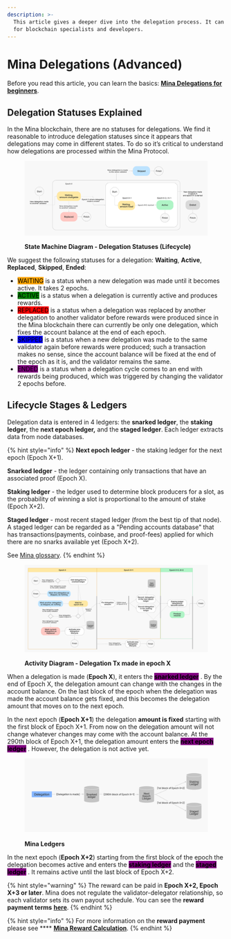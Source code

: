 ```yaml
---
description: >-
  This article gives a deeper dive into the delegation process. It can be useful
  for blockchain specialists and developers.
---
```


# Mina Delegations (Advanced)

Before you read this article, you can learn the basics: [**Mina Delegations for beginners**](https://docs.staketab.com/academy/mina/mina-delegations-beginners).

## Delegation Statuses Explained <a href="#delegation-statuses-explained" id="delegation-statuses-explained"></a>

In the Mina blockchain, there are no statuses for delegations. We find it reasonable to introduce delegation statuses since it appears that delegations may come in different states. To do so it’s critical to understand how delegations are processed within the Mina Protocol.

<figure><img src="../../.gitbook/assets/SMD Delegation Lifecycle.png" alt=""><figcaption><p><strong>State Machine Diagram - Delegation Statuses (Lifecycle)</strong></p></figcaption></figure>

We suggest the following statuses for a delegation: **Waiting**, **Active**, **Replaced**, **Skipped**, **Ended**:

* &#x20;<mark style="background-color:orange;">WAITING</mark> is a status when a new delegation was made until it becomes active. It takes 2 epochs.
* &#x20;<mark style="background-color:green;">ACTIVE</mark> is a status when a delegation is currently active and produces rewards.
* &#x20;<mark style="background-color:red;">REPLACED</mark> is a status when a delegation was replaced by another delegation to another validator before rewards were produced since in the Mina blockchain there can currently be only one delegation, which fixes the account balance at the end of each epoch.
* &#x20;<mark style="background-color:blue;">SKIPPED</mark> is a status when a new delegation was made to the same validator again before rewards were produced; such a transaction makes no sense, since the account balance will be fixed at the end of the epoch as it is, and the validator remains the same.
* &#x20;<mark style="background-color:purple;">ENDED</mark> is a status when a delegation cycle comes to an end with rewards being produced, which was triggered by changing the validator 2 epochs before.

## Lifecycle Stages & Ledgers <a href="#delegation-ledgers" id="delegation-ledgers"></a>

Delegation data is entered in 4 ledgers: the **snarked ledger**, the **staking ledger**, the **next epoch ledger,** and the **staged ledger**. Each ledger extracts data from node databases.

{% hint style="info" %}
**Next epoch ledger** - the staking ledger for the next epoch (Epoch X+1).

**Snarked ledger** - the ledger containing only transactions that have an associated proof (Epoch X).

**Staking ledger** - the ledger used to determine block producers for a slot, as the probability of winning a slot is proportional to the amount of stake (Epoch X+2).

**Staged ledger** - most recent staged ledger (from the best tip of that node). A staged ledger can be regarded as a "Pending accounts database" that has transactions(payments, coinbase, and proof-fees) applied for which there are no snarks available yet (Epoch X+2).

See [Mina glossary](mina-glossary.md).
{% endhint %}

<figure><img src="../../.gitbook/assets/AD Delegation Lifecycle.png" alt=""><figcaption><p><strong>Activity Diagram - Delegation Tx made in epoch X</strong></p></figcaption></figure>

When a delegation is made (**Epoch X**), it enters the <mark style="background-color:purple;"></mark> <mark style="background-color:purple;"></mark><mark style="background-color:purple;">**snarked ledger**</mark> <mark style="background-color:purple;"></mark><mark style="background-color:purple;"></mark> . By the end of Epoch X, the delegation amount can change with the changes in the account balance. On the last block of the epoch when the delegation was made the account balance gets fixed, and this becomes the delegation amount that moves on to the next epoch.

In the next epoch (**Epoch X+1**) the delegation **amount is fixed** starting with the first block of Epoch X+1. From now on the delegation amount will not change whatever changes may come with the account balance. At the 290th block of Epoch X+1, the delegation amount enters the <mark style="background-color:purple;"></mark> <mark style="background-color:purple;"></mark><mark style="background-color:purple;">**next epoch ledger**</mark> <mark style="background-color:purple;"></mark><mark style="background-color:purple;"></mark> . However, the delegation is not active yet.

<figure><img src="../../.gitbook/assets/Ledgers.png" alt=""><figcaption><p><strong>Mina Ledgers</strong></p></figcaption></figure>

In the next epoch (**Epoch X+2**) starting from the first block of the epoch the delegation becomes active and enters the <mark style="background-color:purple;">**staking ledger**</mark> and the <mark style="background-color:purple;">**staged ledger**</mark> . It remains active until the last block of Epoch X+2.

{% hint style="warning" %}
The reward can be paid in **Epoch X+2, Epoch X+3 or later**. Mina does not regulate the validator-delegator relationship, so each validator sets its own payout schedule. You can see the **reward payment terms** [**here**](https://mina.staketab.com/mainnet/validators/terms?epoch=35\&isFullyUnlocked=false\&isNotAnonymous=true\&isVerifOnly=false\&isWithFee=true\&orderBy=DESC\&page=0\&searchStr=\&size=100\&sortBy=amount\_staked\&stake=1000\&type=active).
{% endhint %}

{% hint style="info" %}
For more information on the **reward payment** please see **** [**Mina Reward Calculation**](https://docs.staketab.com/academy/mina/mina-reward-calculation).
{% endhint %}
